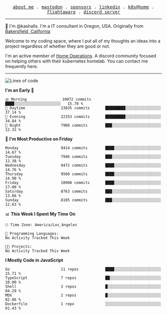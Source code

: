 <p align="center">
  <samp>
    <a href="https://jordanjones.org/">about me</a> .
    <a rel="me" href="https://mastodon.social/@kashall">mastodon</a> .
    <a href="https://github.com/sponsors/kashalls">sponsors</a> .
    <a href="https://linkedin.com/in/jordpjones">linkedin</a> .
    <a href="https://github.com/kashalls/home-cluster">k8s@home</a> .
    <a href="https://flightaware.com/adsb/stats/user/kashalls">flightaware</a> .
    <a href="https://discord.gg/V2WrCfqba9">discord server</a>
  </samp>
</p>

----------------------------------------------------------------

:wave: I'm @kashalls. I'm a IT consultant in Oregon, USA. Originally from [Bakersfield, California](https://maps.app.goo.gl/QQMtywTWghpXB6Tu6)

Welcome to my coding space, where I put all of my thoughts an ideas into a project regardless of whether they are good or not.

I'm an active member of [Home Operations](https://discord.gg/home-operations). A discord community focused on helping others with their kubernetes homelab. You can contact me frequently here.

----------------------------------------------------------------
<!--START_SECTION:waka-->
![Lines of code](https://img.shields.io/badge/From%20Hello%20World%20I%27ve%20Written-10.6%20million%20lines%20of%20code-blue)

**I'm an Early 🐤** 

```text
🌞 Morning                10072 commits       ████░░░░░░░░░░░░░░░░░░░░░   15.70 % 
🌆 Daytime                23835 commits       █████████░░░░░░░░░░░░░░░░   37.14 % 
🌃 Evening                22353 commits       █████████░░░░░░░░░░░░░░░░   34.84 % 
🌙 Night                  7908 commits        ███░░░░░░░░░░░░░░░░░░░░░░   12.32 % 
```
📅 **I'm Most Productive on Friday** 

```text
Monday                   9414 commits        ████░░░░░░░░░░░░░░░░░░░░░   14.67 % 
Tuesday                  7946 commits        ███░░░░░░░░░░░░░░░░░░░░░░   12.38 % 
Wednesday                9472 commits        ████░░░░░░░░░░░░░░░░░░░░░   14.76 % 
Thursday                 9560 commits        ████░░░░░░░░░░░░░░░░░░░░░   14.90 % 
Friday                   10908 commits       ████░░░░░░░░░░░░░░░░░░░░░   17.00 % 
Saturday                 8763 commits        ███░░░░░░░░░░░░░░░░░░░░░░   13.66 % 
Sunday                   8105 commits        ███░░░░░░░░░░░░░░░░░░░░░░   12.63 % 
```


📊 **This Week I Spent My Time On** 

```text
🕑︎ Time Zone: America/Los_Angeles

💬 Programming Languages: 
No Activity Tracked This Week

🐱‍💻 Projects: 
No Activity Tracked This Week
```

**I Mostly Code in JavaScript** 

```text
Go                       11 repos            ████░░░░░░░░░░░░░░░░░░░░░   15.71 % 
TypeScript               7 repos             ██░░░░░░░░░░░░░░░░░░░░░░░   10.00 % 
Shell                    3 repos             █░░░░░░░░░░░░░░░░░░░░░░░░   04.29 % 
MDX                      2 repos             █░░░░░░░░░░░░░░░░░░░░░░░░   02.86 % 
Dockerfile               1 repo              ░░░░░░░░░░░░░░░░░░░░░░░░░   01.43 % 
```




<!--END_SECTION:waka-->